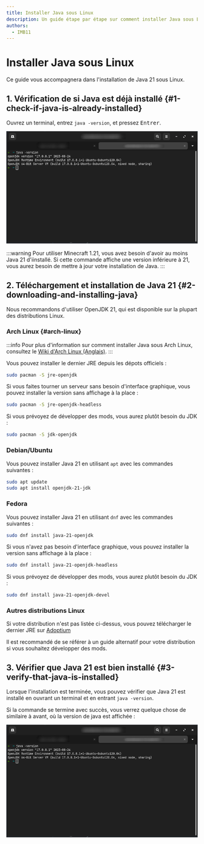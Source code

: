 ```yaml
---
title: Installer Java sous Linux
description: Un guide étape par étape sur comment installer Java sous Linux.
authors:
  - IMB11
---
```


# Installer Java sous Linux

Ce guide vous accompagnera dans l'installation de Java 21 sous Linux.

## 1. Vérification de si Java est déjà installé {#1-check-if-java-is-already-installed}

Ouvrez un terminal, entrez `java -version`, et pressez <kbd>Entrer</kbd>.

![Terminal avec "java -version" entré dedans](/assets/players/installing-java/linux-java-version.png)

:::warning
Pour utiliser Minecraft 1.21, vous avez besoin d'avoir au moins Java 21 d'iinstallé. Si cette commande affiche une version inférieure à 21, vous aurez besoin de mettre à jour votre installation de Java.
:::

## 2. Téléchargement et installation de Java 21 {#2-downloading-and-installing-java}

Nous recommandons d'utiliser OpenJDK 21, qui est disponible sur la plupart des distributions Linux.

### Arch Linux {#arch-linux}

:::info
Pour plus d'information sur comment installer Java sous Arch Linux, consultez le [Wiki d'Arch Linux (Anglais)](https://wiki.archlinux.org/title/Java).
:::

Vous pouvez installer le dernier JRE depuis les dépots officiels :

```sh
sudo pacman -S jre-openjdk
```

Si vous faites tourner un serveur sans besoin d'interface graphique, vous pouvez installer la version sans affichage à la place :

```sh
sudo pacman -S jre-openjdk-headless
```

Si vous prévoyez de développer des mods, vous aurez plutôt besoin du JDK :

```sh
sudo pacman -S jdk-openjdk
```

### Debian/Ubuntu

Vous pouvez installer Java 21 en utilisant `apt` avec les commandes suivantes :

```sh
sudo apt update
sudo apt install openjdk-21-jdk
```

### Fedora

Vous pouvez installer Java 21 en utilisant `dnf` avec les commandes suivantes :

```sh
sudo dnf install java-21-openjdk
```

Si vous n'avez pas besoin d'interface graphique, vous pouvez installer la version sans affichage à la place :

```sh
sudo dnf install java-21-openjdk-headless
```

Si vous prévoyez de développer des mods, vous aurez plutôt besoin du JDK :

```sh
sudo dnf install java-21-openjdk-devel
```

### Autres distributions Linux

Si votre distribution n'est pas listée ci-dessus, vous pouvez télécharger le dernier JRE sur [Adoptium](https://adoptium.net/fr/temurin/)

Il est recommandé de se référer à un guide alternatif pour votre distribution si vous souhaitez développer des mods.

## 3. Vérifier que Java 21 est bien installé {#3-verify-that-java-is-installed}

Lorsque l'installation est terminée, vous pouvez vérifier que Java 21 est installé en ouvrant un terminal et en entrant `java -version`.

Si la commande se termine avec succès, vous verrez quelque chose de similaire à avant, où la version de java est affichée :

![Terminal avec "java -version" entré dedans](/assets/players/installing-java/linux-java-version.png)
